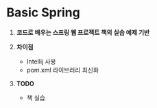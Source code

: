 # Basic Spring

1. **코드로 배우는 스프링 웹 프로젝트 책의 실습 예제 기반**

2. **차이점**
    * Intellij 사용
    * pom.xml 라이브러리 최신화

3. **TODO**
    * 책 실습